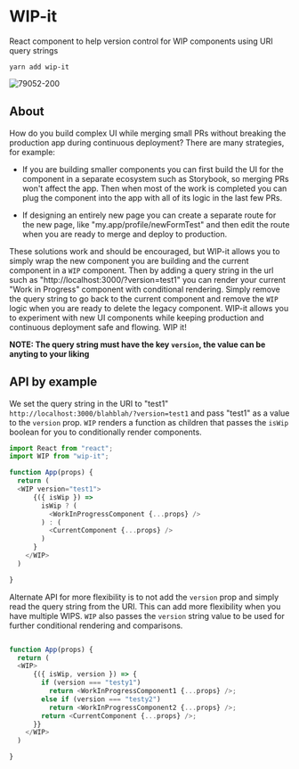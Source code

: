 # WIP-it
React component to help version control for WIP components using URI query strings

`yarn add wip-it`

![79052-200](https://user-images.githubusercontent.com/6344422/37413543-933fc00e-27a7-11e8-9405-9b64d599fad4.png)

## About
How do you build complex UI while merging small PRs without breaking the production app during continuous deployment? There are many strategies, for example:

- If you are building smaller components you can first build the UI for the component in a separate ecosystem such as Storybook, so merging PRs won't affect the app. Then when most of the work is completed you can plug the component into the app with all of its logic in the last few PRs. 

- If designing an entirely new page you can create a separate route for the new page, like "my.app/profile/newFormTest" and then edit the route when you are ready to merge and deploy to production. 

These solutions work and should be encouraged, but WIP-it allows you to simply wrap the new component you are building and the current component in a `WIP` component. Then by adding a query string in the url such as "http://localhost:3000/?version=test1" you can render your current "Work in Progress" component with conditional rendering. Simply remove the query string to go back to the current component and remove the `WIP` logic when you are ready to delete the legacy component. WIP-it allows you to experiment with new UI components while keeping production and continuous deployment safe and flowing. WIP it! 


**NOTE: The query string must have the key `version`, the value can be anyting to your liking**

## API by example 

We set the query string in the URI to "test1" `http://localhost:3000/blahblah/?version=test1` and pass "test1" as a value to the `version` prop. `WIP` renders a function as children that passes the `isWip` boolean for you to conditionally render components. 

```js
import React from "react";
import WIP from "wip-it";

function App(props) {
  return (
  <WIP version="test1">
      {({ isWip }) =>
        isWip ? (
          <WorkInProgressComponent {...props} />
        ) : (
          <CurrentComponent {...props} />
        )
      }
    </WIP> 
  )

}

```

Alternate API for more flexibility is to not add the `version` prop and simply read the query string from the URI. This can add more flexibility when you have multiple WIPS. `WIP` also passes the `version` string value to be used for further conditional rendering and comparisons. 

```js

function App(props) {
  return (
  <WIP>
      {({ isWip, version }) => {
        if (version === "testy1")
          return <WorkInProgressComponent1 {...props} />;
        else if (version === "testy2")
          return <WorkInProgressComponent2 {...props} />;
        return <CurrentComponent {...props} />;
      }}
    </WIP>
  )

}

```

